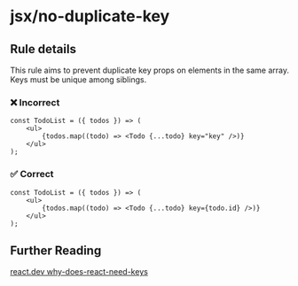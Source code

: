# jsx/no-duplicate-key

<!-- end auto-generated rule header -->

## Rule details

This rule aims to prevent duplicate key props on elements in the same array. Keys must be unique among siblings.

### ❌ Incorrect

```tsx
const TodoList = ({ todos }) => (
    <ul>
        {todos.map((todo) => <Todo {...todo} key="key" />)}
    </ul>
);
```

### ✅ Correct

```tsx
const TodoList = ({ todos }) => (
    <ul>
        {todos.map((todo) => <Todo {...todo} key={todo.id} />)}
    </ul>
);
```

## Further Reading

[react.dev why-does-react-need-keys](https://react.dev/learn/rendering-lists#why-does-react-need-keys)
